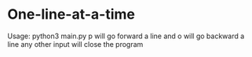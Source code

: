 # One-line-at-a-time
Usage: python3 main.py <file name>
p will go forward a line
and o will go backward a line
any other input will close the program
